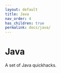 ```yaml
---
layout: default
title: Java
nav_order: 4
has_children: true
permalink: docs/java/
---
```


# Java

A set of Java quickhacks.
